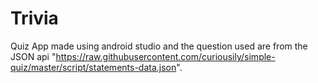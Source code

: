 # Trivia
Quiz App made using android studio and the question used are from the JSON api "https://raw.githubusercontent.com/curiousily/simple-quiz/master/script/statements-data.json".
